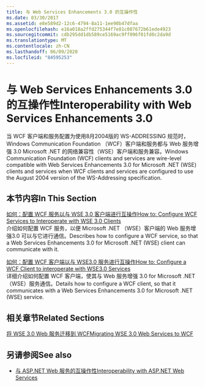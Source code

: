 ```yaml
---
title: 与 Web Services Enhancements 3.0 的互操作性
ms.date: 03/30/2017
ms.assetid: e8e589d2-12c6-4794-8a11-1ee90b47dfaa
ms.openlocfilehash: e16a018a2ffd275344f7e81c087672b61ede4923
ms.sourcegitcommit: cdb295dd1db589ce5169ac9ff096f01fd0c2da9d
ms.translationtype: MT
ms.contentlocale: zh-CN
ms.lasthandoff: 06/09/2020
ms.locfileid: "84595253"
---
```

# <a name="interoperability-with-web-services-enhancements-30"></a><span data-ttu-id="7301d-102">与 Web Services Enhancements 3.0 的互操作性</span><span class="sxs-lookup"><span data-stu-id="7301d-102">Interoperability with Web Services Enhancements 3.0</span></span>
<span data-ttu-id="7301d-103">当 WCF 客户端和服务配置为使用8月2004版的 WS-ADDRESSING 规范时，Windows Communication Foundation （WCF）客户端和服务都与 Web 服务增强 3.0 Microsoft .NET 的网络兼容性（WSE）客户端和服务兼容。</span><span class="sxs-lookup"><span data-stu-id="7301d-103">Windows Communication Foundation (WCF) clients and services are wire-level compatible with Web Services Enhancements 3.0 for Microsoft .NET (WSE) clients and services when WCF clients and services are configured to use the August 2004 version of the WS-Addressing specification.</span></span>  
  
## <a name="in-this-section"></a><span data-ttu-id="7301d-104">本节内容</span><span class="sxs-lookup"><span data-stu-id="7301d-104">In This Section</span></span>  
 [<span data-ttu-id="7301d-105">如何：配置 WCF 服务以与 WSE 3.0 客户端进行互操作</span><span class="sxs-lookup"><span data-stu-id="7301d-105">How to: Configure WCF Services to Interoperate with WSE 3.0 Clients</span></span>](how-to-configure-wcf-services-to-interoperate-with-wse-3-0-clients.md)  
 <span data-ttu-id="7301d-106">介绍如何配置 WCF 服务，以便 Microsoft .NET （WSE）客户端的 Web 服务增强3.0 可以与它进行通信。</span><span class="sxs-lookup"><span data-stu-id="7301d-106">Describes how to configure a WCF service, so that a Web Services Enhancements 3.0 for Microsoft .NET (WSE) client can communicate with it.</span></span>  
  
 [<span data-ttu-id="7301d-107">如何：配置 WCF 客户端以与 WSE3.0 服务进行互操作</span><span class="sxs-lookup"><span data-stu-id="7301d-107">How to: Configure a WCF Client to interoperate with WSE3.0 Services</span></span>](how-to-configure-a-wcf-client-to-interoperate-with-wse3-0-services.md)  
 <span data-ttu-id="7301d-108">详细介绍如何配置 WCF 客户端，使其与 Web 服务增强 3.0 for Microsoft .NET （WSE）服务通信。</span><span class="sxs-lookup"><span data-stu-id="7301d-108">Details how to configure a WCF client, so that it communicates with a Web Services Enhancements 3.0 for Microsoft .NET (WSE) service.</span></span>  
  
## <a name="related-sections"></a><span data-ttu-id="7301d-109">相关章节</span><span class="sxs-lookup"><span data-stu-id="7301d-109">Related Sections</span></span>  
 [<span data-ttu-id="7301d-110">将 WSE 3.0 Web 服务迁移到 WCF</span><span class="sxs-lookup"><span data-stu-id="7301d-110">Migrating WSE 3.0 Web Services to WCF</span></span>](migrating-wse-3-0-web-services-to-wcf.md)  
  
## <a name="see-also"></a><span data-ttu-id="7301d-111">另请参阅</span><span class="sxs-lookup"><span data-stu-id="7301d-111">See also</span></span>

- [<span data-ttu-id="7301d-112">与 ASP.NET Web 服务的互操作性</span><span class="sxs-lookup"><span data-stu-id="7301d-112">Interoperability with ASP.NET Web Services</span></span>](interop-with-aspnet-web-services.md)
